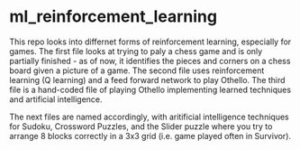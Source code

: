 # ml_reinforcement_learning

This repo looks into differnet forms of reinforcement learning, especially for games. The first file looks at trying to paly a chess game and is only partially finished - as of now, it identifies the pieces and corners on a chess board given a picture of a game. The second file uses reinforcement learning (Q learning) and a feed forward network to play Othello. The third file is a hand-coded file of playing Othello implementing learned techniques and artificial intelligence. 

The next files are named accordingly, with aritificial intelligence techniques for Sudoku, Crossword Puzzles, and the Slider puzzle where you try to arrange 8 blocks correctly in a 3x3 grid (i.e. game played often in Survivor).
